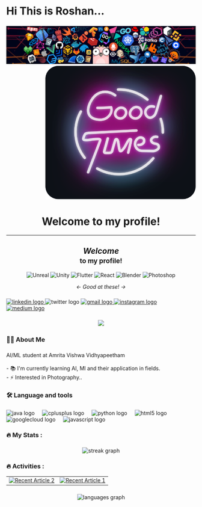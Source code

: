 <h1 align="left">Hi This is Roshan...</h1>

###
<div align="center">
 <img src="header_1.png">
</div>

<div align="right">
 <img src="good-times.svg" width="400px">
</div>


<div align="center"> 
  <h1>Welcome to my profile!</h1> 
</div> 

--- 




<div align="center">

  <h2><i>Welcome</i><br><small>to my profile!</small></h2>

  <!-- Skill Icons -->
  <p>
    <img src="https://cdn.jsdelivr.net/gh/devicons/devicon/icons/unrealengine/unrealengine-original.svg" alt="Unreal" height="40"/>
    <img src="https://cdn.jsdelivr.net/gh/devicons/devicon/icons/unity/unity-original.svg" alt="Unity" height="40"/>
    <img src="https://cdn.jsdelivr.net/gh/devicons/devicon/icons/flutter/flutter-original.svg" alt="Flutter" height="40"/>
    <img src="https://cdn.jsdelivr.net/gh/devicons/devicon/icons/react/react-original.svg" alt="React" height="40"/>
    <img src="https://cdn.jsdelivr.net/gh/devicons/devicon/icons/blender/blender-original.svg" alt="Blender" height="40"/>
    <img src="https://cdn.jsdelivr.net/gh/devicons/devicon/icons/photoshop/photoshop-plain.svg" alt="Photoshop" height="40"/>
  </p>

  <p><i>← Good at these! →</i></p>

</div>
 

###

<div align="left">
  <a href="https://www.linkedin.com/in/roshantwinn09/" target="_blank">
    <img src="https://raw.githubusercontent.com/maurodesouza/profile-readme-generator/master/src/assets/icons/social/linkedin/default.svg" width="37" height="25" alt="linkedin logo"  />
  </a>
  <img src="https://raw.githubusercontent.com/maurodesouza/profile-readme-generator/master/src/assets/icons/social/twitter/default.svg" width="37" height="25" alt="twitter logo"  />
  <a href="thiruroshan27@gmail.com" target="_blank">
    <img src="https://raw.githubusercontent.com/maurodesouza/profile-readme-generator/master/src/assets/icons/social/gmail/default.svg" width="37" height="25" alt="gmail logo"  />
  </a>
  <a href="https://www.instagram.com/rtwinn_09?igsh=MTYzY3FjOTgyODV1aA==" target="_blank">
    <img src="https://raw.githubusercontent.com/maurodesouza/profile-readme-generator/master/src/assets/icons/social/instagram/default.svg" width="37" height="25" alt="instagram logo"  />
  </a>
  <a href="https://medium.com/@twinnroshan" target="_blank">
    <img src="https://raw.githubusercontent.com/maurodesouza/profile-readme-generator/master/src/assets/icons/social/medium/default.svg" width="37" height="25" alt="medium logo"  />
  </a>
</div>

###

<div align="center">
  <img src="https://visitor-badge.laobi.icu/badge?page_id=Twinn-github09.Twinn-github09&left_color=darkorange"  />
</div>

###

<h3 align="left">👩‍💻  About Me</h3>

###

<p align="left">AI/ML student at Amrita Vishwa Vidhyapeetham<br><br>- 📚 I'm currently learning AI, Ml and their application in fields.<br>- ⚡ Interested in Photography..</p>

###

<h3 align="left">🛠 Language and tools</h3>

###

<div align="left">
  <img src="https://cdn.jsdelivr.net/gh/devicons/devicon/icons/java/java-original.svg" height="40" alt="java logo"  />
  <img width="12" />
  <img src="https://cdn.jsdelivr.net/gh/devicons/devicon/icons/cplusplus/cplusplus-original.svg" height="40" alt="cplusplus logo"  />
  <img width="12" />
  <img src="https://cdn.jsdelivr.net/gh/devicons/devicon/icons/python/python-original.svg" height="40" alt="python logo"  />
  <img width="12" />
  <img src="https://cdn.jsdelivr.net/gh/devicons/devicon/icons/html5/html5-original.svg" height="40" alt="html5 logo"  />
  <img width="12" />
  <img src="https://cdn.jsdelivr.net/gh/devicons/devicon/icons/googlecloud/googlecloud-original.svg" height="40" alt="googlecloud logo"  />
  <img width="12" />
  <img src="https://cdn.jsdelivr.net/gh/devicons/devicon/icons/javascript/javascript-original.svg" height="40" alt="javascript logo"  />
</div>

###

<h3 align="left">🔥   My Stats :</h3>

###

<div align="center">
  <img src="https://streak-stats.demolab.com?user=Twinn-github09&locale=en&mode=daily&theme=dark&hide_border=false&border_radius=5&order=3" height="220" alt="streak graph"  />
</div>

###

<h3 align="left">🔥 Activities :</h3>

<table>
  <tr>
    <td>
      <a target="_blank" href="https://github-readme-medium-recent-article.vercel.app/medium/@twinnroshan/2">
        <img src="https://github-readme-medium-recent-article.vercel.app/medium/@twinnroshan/2" alt="Recent Article 2">
      </a>
    </td>
    <td>
      <a target="_blank" href="https://github-readme-medium-recent-article.vercel.app/medium/@twinnroshan/1">
        <img src="https://github-readme-medium-recent-article.vercel.app/medium/@twinnroshan/1" alt="Recent Article 1">
      </a>
    </td>
  </tr>
</table>


###

<p align="left"></p>

###

<div align="center">
  <img src="https://github-readme-stats.vercel.app/api/top-langs?username=Twinn-github09&locale=en&hide_title=false&layout=compact&card_width=320&langs_count=6&theme=chartreuse-dark&hide_border=false&order=2" height="150" alt="languages graph"  />
</div>

###
